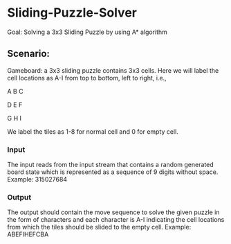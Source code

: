 # Sliding-Puzzle-Solver

Goal: Solving a 3x3 Sliding Puzzle by using A* algorithm

## Scenario:
Gameboard: a 3x3 sliding puzzle contains 3x3 cells. Here we will label the cell locations as A-I from top to bottom, left to right, i.e.,

A	B	C

D	E	F

G	H	I

We label the tiles as 1-8 for normal cell and 0 for empty cell. 

### Input
The input reads from the input stream that contains a random generated board state which is represented as a sequence of 9 digits without space.
Example: 315027684

### Output
The output should contain the move sequence to solve the given puzzle in the form of characters and each character is A-I indicating the cell locations from which the tiles should be slided to the empty cell.
Example: ABEFIHEFCBA


 
